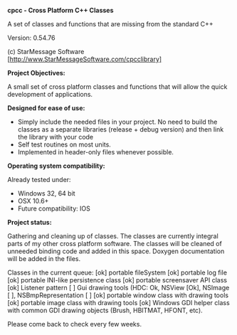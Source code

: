 **cpcc - Cross Platform C++ Classes**

A set of classes and functions that are missing from the standard C++

Version: 0.54.76

(c) StarMessage Software [http://www.StarMessageSoftware.com/cpcclibrary]


 
**Project Objectives:**

A small set of cross platform classes and functions that will allow the quick development of applications.

**Designed for ease of use:**

- Simply include the needed files in your project.
  No need to build the classes as a separate libraries (release + debug version) and then link the library with your code
- Self test routines on most units.   
- Implemented in header-only files whenever possible.

**Operating system compatibility:**

Already tested under:
- Windows 32, 64 bit
- OSX 10.6+
- Future compatibility: IOS

**Project status:**

Gathering and cleaning up of classes.
The classes are currently integral parts of my other cross platform software.
The classes will be cleaned of unneeded binding code and added in this space.
Doxygen documentation will be added in the files.

Classes in the current queue:
[ok] portable fileSystem
[ok] portable log file
[ok] portable INI-like persistence class
[ok] portable screensaver API class
[ok] Listener pattern
[  ] Gui drawing tools (HDC: Ok, NSView [Ok], NSImage [ ], NSBmpRepresentation [ ] 
[ok] portable window class with drawing tools
[ok] portable image class with drawing tools
[ok] Windows GDI helper class with common GDI drawing objects (Brush, HBITMAT, HFONT, etc).

Please come back to check every few weeks.


